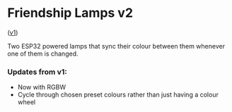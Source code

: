 # Friendship Lamps v2

([v1](https://github.com/martin-walls/friendship-lamps-v1))

Two ESP32 powered lamps that sync their colour between them whenever one of them is changed.

### Updates from v1:
- Now with RGBW
- Cycle through chosen preset colours rather than just having a colour wheel